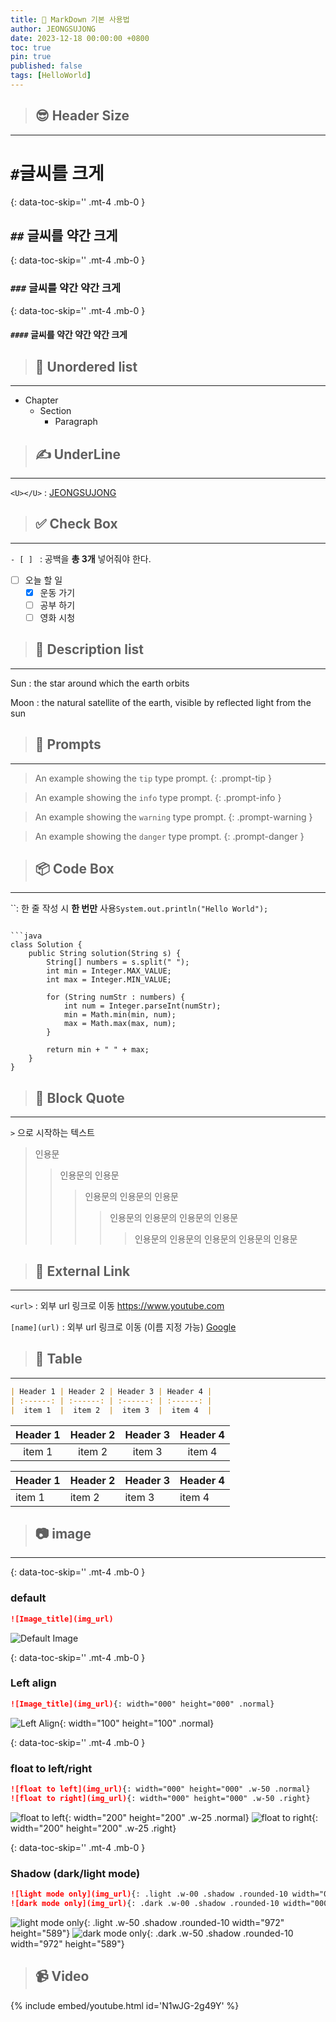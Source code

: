 ```yaml
---
title: 📌 MarkDown 기본 사용법
author: JEONGSUJONG
date: 2023-12-18 00:00:00 +0800
toc: true
pin: true
published: false
tags: [HelloWorld]
---
```


> ## 😎 Header Size

---

# `#`글씨를 크게

{: data-toc-skip='' .mt-4 .mb-0 }

## `##` 글씨를 약간 크게

{: data-toc-skip='' .mt-4 .mb-0 }

### `###` 글씨를 약간 약간 크게

{: data-toc-skip='' .mt-4 .mb-0 }

#### `####` 글씨를 약간 약간 약간 크게

> ## 📌 Unordered list

---

- Chapter
  - Section
    - Paragraph

> ## ✍ UnderLine

---

`<U></U>` : <U>JEONGSUJONG</U>

> ## ✅ Check Box

---

`- [ ] ` : 공백을 **총 3개** 넣어줘야 한다.

- [ ] 오늘 할 일
  - [x] 운동 가기
  - [ ] 공부 하기
  - [ ] 영화 시청

> ## 💬 Description list

---

Sun
: the star around which the earth orbits

Moon
: the natural satellite of the earth, visible by reflected light from the sun

> ## 🚨 Prompts

---

> An example showing the `tip` type prompt.
{: .prompt-tip }

> An example showing the `info` type prompt.
{: .prompt-info }

> An example showing the `warning` type prompt.
{: .prompt-warning }

> An example showing the `danger` type prompt.
{: .prompt-danger }

> ## 📦 Code Box

---

``: 한 줄 작성 시 **한 번만** 사용`System.out.println("Hello World");`

````: 여러 줄 작성 시 **총 3개** 사용

```java
class Solution {
    public String solution(String s) {
        String[] numbers = s.split(" ");
        int min = Integer.MAX_VALUE;
        int max = Integer.MIN_VALUE;

        for (String numStr : numbers) {
            int num = Integer.parseInt(numStr);
            min = Math.min(min, num);
            max = Math.max(max, num);
        }

        return min + " " + max;
    }
}

````

> ## 🤷 Block Quote

---

`>` 으로 시작하는 텍스트

> 인용문
>
> > 인용문의 인용문
> >
> > > 인용문의 인용문의 인용문
> > >
> > > > 인용문의 인용문의 인용문의 인용문
> > > >
> > > > > 인용문의 인용문의 인용문의 인용문의 인용문

> ## 🏹 External Link

---

`<url>` : 외부 url 링크로 이동
<https://www.youtube.com>

`[name](url)` : 외부 url 링크로 이동 (이름 지정 가능)
[Google](https://www.google.co.kr)

> ## 🎫 Table

---

```md
| Header 1 | Header 2 | Header 3 | Header 4 |
| :------: | :------: | :------: | :------: |
|  item 1  |  item 2  |  item 3  |  item 4  |
```

| Header 1 | Header 2 | Header 3 | Header 4 |
| :------: | :------: | :------: | :------: |
|  item 1  |  item 2  |  item 3  |  item 4  |

| Header 1 | Header 2 | Header 3 | Header 4 |
| :------- | :------- | :------- | :------- |
| item 1   | item 2   | item 3   | item 4   |

> ## 📷 image

---

{: data-toc-skip='' .mt-4 .mb-0 }

### default

```md
![Image_title](img_url)
```

![Default Image](https://github.com/JEONGSUJONG/Readme_main/assets/142254876/719d9ee7-ec4c-48e7-a116-4253557c2ad2)

{: data-toc-skip='' .mt-4 .mb-0 }

### Left align

```md
![Image_title](img_url){: width="000" height="000" .normal}
```

![Left Align](https://github.com/JEONGSUJONG/Readme_main/assets/142254876/719d9ee7-ec4c-48e7-a116-4253557c2ad2){: width="100" height="100" .normal}

{: data-toc-skip='' .mt-4 .mb-0 }

### float to left/right

```md
![float to left](img_url){: width="000" height="000" .w-50 .normal}
![float to right](img_url){: width="000" height="000" .w-50 .right}
```

![float to left](https://github.com/JEONGSUJONG/Readme_main/assets/142254876/719d9ee7-ec4c-48e7-a116-4253557c2ad2){: width="200" height="200" .w-25 .normal}
![float to right](https://github.com/JEONGSUJONG/Readme_main/assets/142254876/719d9ee7-ec4c-48e7-a116-4253557c2ad2){: width="200" height="200" .w-25 .right}

{: data-toc-skip='' .mt-4 .mb-0 }

### Shadow (dark/light mode)

```md
![light mode only](img_url){: .light .w-00 .shadow .rounded-10 width="000" height="000"}
![dark mode only](img_url){: .dark .w-00 .shadow .rounded-10 width="000" height="000"}
```

![light mode only](https://github.com/JEONGSUJONG/Readme_main/assets/142254876/84665228-758a-4815-b59a-f12564d5ec3d){: .light .w-50 .shadow .rounded-10 width="972" height="589"}
![dark mode only](https://github.com/JEONGSUJONG/Readme_main/assets/142254876/84665228-758a-4815-b59a-f12564d5ec3d){: .dark .w-50 .shadow .rounded-10 width="972" height="589"}

> ## 📹 Video

{% include embed/youtube.html id='N1wJG-2g49Y' %}
